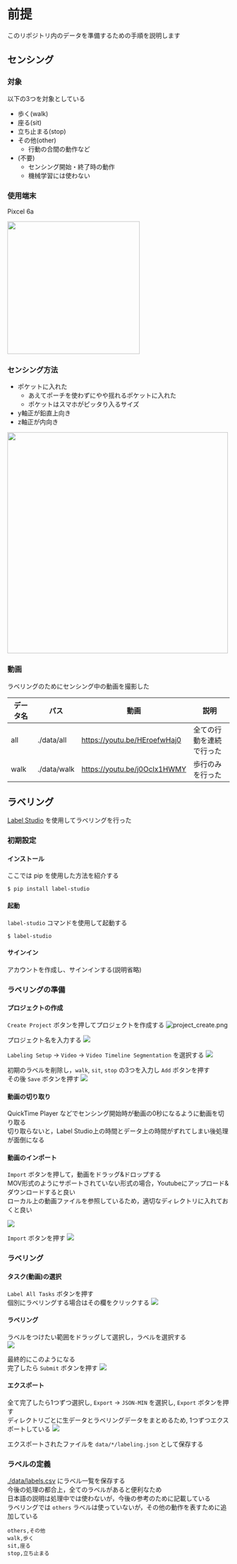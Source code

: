 # 前提
このリポジトリ内のデータを準備するための手順を説明します

## センシング
### 対象
以下の3つを対象としている
- 歩く(walk)
- 座る(sit)
- 立ち止まる(stop)
- その他(other)
  - 行動の合間の動作など
- (不要)
  - センシング開始・終了時の動作
  - 機械学習には使わない

### 使用端末
Pixcel 6a

<img width=300px src="./images/phone.jpeg" />

### センシング方法
- ポケットに入れた
  - あえてポーチを使わずにやや揺れるポケットに入れた
  - ポケットはスマホがピッタり入るサイズ
- y軸正が鉛直上向き
- z軸正が内向き

<img width=500px src="./images/pocket.jpeg" />

### 動画
ラベリングのためにセンシング中の動画を撮影した

| データ名 | パス        | 動画                         | 説明                     |
| -------- | ----------- | ---------------------------- | ------------------------ |
| all      | ./data/all  | https://youtu.be/HEroefwHaj0 | 全ての行動を連続で行った |
| walk     | ./data/walk | https://youtu.be/j0OcIx1HWMY | 歩行のみを行った |


## ラベリング
[Label Studio](https://labelstud.io) を使用してラベリングを行った

### 初期設定
#### インストール
ここでは pip を使用した方法を紹介する

```shell
$ pip install label-studio
```

#### 起動
`label-studio` コマンドを使用して起動する

```shell
$ label-studio
```

#### サインイン
アカウントを作成し、サインインする(説明省略)

### ラベリングの準備
#### プロジェクトの作成
`Create Project` ボタンを押してプロジェクトを作成する
![project_create.png](./images/0-create-project.png)

プロジェクト名を入力する
![](./images/0-project-name.png)

`Labeling Setup` → `Video` → `Video Timeline Segmentation` を選択する
![](./images/0-labeling-setup.png)

初期のラベルを削除し，`walk`, `sit`, `stop` の3つを入力し `Add` ボタンを押す  
その後 `Save` ボタンを押す
![](./images/0-set-labels.png)


#### 動画の切り取り
QuickTime Player などでセンシング開始時が動画の0秒になるように動画を切り取る  
切り取らないと，Label Studio上の時間とデータ上の時間がずれてしまい後処理が面倒になる  


#### 動画のインポート
`Import` ボタンを押して，動画をドラッグ&ドロップする  
MOV形式のようにサポートされていない形式の場合，Youtubeにアップロード&ダウンロードすると良い  
ローカル上の動画ファイルを参照しているため，適切なディレクトリに入れておくと良い

![](./images/0-import-video.png)

`Import` ボタンを押す
![](./images/0-import.png)


### ラベリング
#### タスク(動画)の選択
`Label All Tasks` ボタンを押す  
個別にラベリングする場合はその欄をクリックする
![](./images/0-labeling-start.png)

#### ラベリング
ラベルをつけたい範囲をドラッグして選択し，ラベルを選択する  
![](./images/0-labeling.png)

最終的にこのようになる  
完了したら `Submit` ボタンを押す
![](./images/0-labeling-fin.png)

#### エクスポート
全て完了したら1つずつ選択し, `Export` → `JSON-MIN` を選択し, `Export` ボタンを押す  
ディレクトリごとに生データとラベリングデータをまとめるため, 1つずつエクスポートしている
![](./images/0-export.png)

エクスポートされたファイルを `data/*/labeling.json` として保存する

### ラベルの定義
[./data/labels.csv](./data/labels.csv) にラベル一覧を保存する  
今後の処理の都合上，全てのラベルがあると便利なため  
日本語の説明は処理中では使わないが，今後の参考のために記載している  
ラベリングでは `others` ラベルは使っていないが，その他の動作を表すために追加している

```csv
others,その他
walk,歩く
sit,座る
stop,立ち止まる
```
